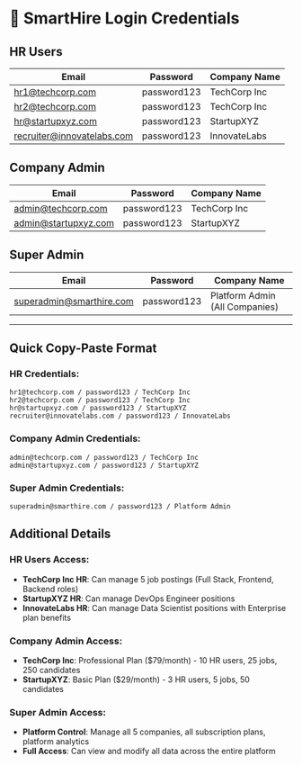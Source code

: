 # 🔑 SmartHire Login Credentials

## HR Users

| Email | Password | Company Name |
|-------|----------|--------------|
| hr1@techcorp.com | password123 | TechCorp Inc |
| hr2@techcorp.com | password123 | TechCorp Inc |
| hr@startupxyz.com | password123 | StartupXYZ |
| recruiter@innovatelabs.com | password123 | InnovateLabs |

## Company Admin

| Email | Password | Company Name |
|-------|----------|--------------|
| admin@techcorp.com | password123 | TechCorp Inc |
| admin@startupxyz.com | password123 | StartupXYZ |

## Super Admin

| Email | Password | Company Name |
|-------|----------|--------------|
| superadmin@smarthire.com | password123 | Platform Admin (All Companies) |

---

## Quick Copy-Paste Format

### HR Credentials:
```
hr1@techcorp.com / password123 / TechCorp Inc
hr2@techcorp.com / password123 / TechCorp Inc
hr@startupxyz.com / password123 / StartupXYZ
recruiter@innovatelabs.com / password123 / InnovateLabs
```

### Company Admin Credentials:
```
admin@techcorp.com / password123 / TechCorp Inc
admin@startupxyz.com / password123 / StartupXYZ
```

### Super Admin Credentials:
```
superadmin@smarthire.com / password123 / Platform Admin
```

## Additional Details

### HR Users Access:
- **TechCorp Inc HR**: Can manage 5 job postings (Full Stack, Frontend, Backend roles)
- **StartupXYZ HR**: Can manage DevOps Engineer positions
- **InnovateLabs HR**: Can manage Data Scientist positions with Enterprise plan benefits

### Company Admin Access:
- **TechCorp Inc**: Professional Plan ($79/month) - 10 HR users, 25 jobs, 250 candidates
- **StartupXYZ**: Basic Plan ($29/month) - 3 HR users, 5 jobs, 50 candidates

### Super Admin Access:
- **Platform Control**: Manage all 5 companies, all subscription plans, platform analytics
- **Full Access**: Can view and modify all data across the entire platform